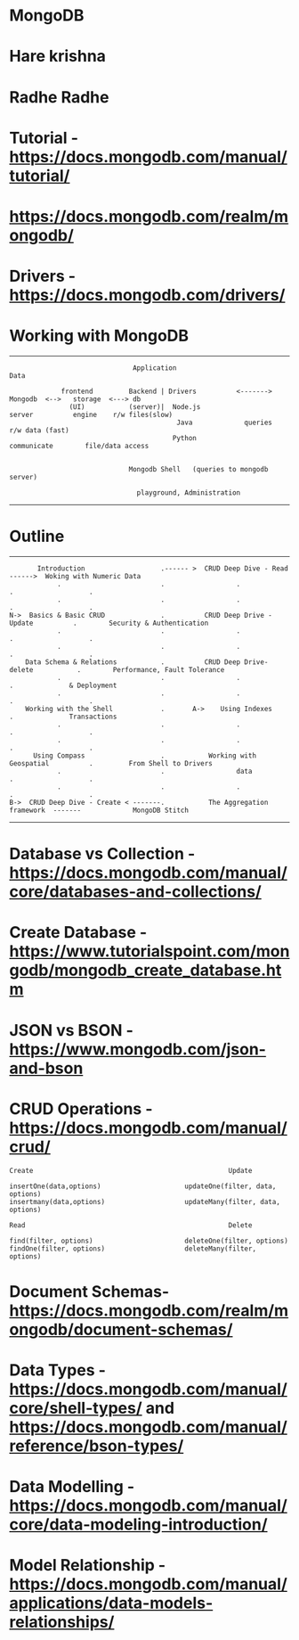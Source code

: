 # MongoDB
# Hare krishna
# Radhe Radhe

# Tutorial - https://docs.mongodb.com/manual/tutorial/
#            https://docs.mongodb.com/realm/mongodb/
# Drivers - https://docs.mongodb.com/drivers/

# Working with MongoDB

----------------------------------------------------------------------------------------------------------------------
                                   
                                   Application                                                       Data
  
                 frontend         Backend | Drivers          <------->       Mongodb  <-->   storage  <---> db
                   (UI)           (server)|  Node.js                         server          engine    r/w files(slow)
                                              Java             queries                                 r/w data (fast)
                                             Python                          communicate        file/data access
                                
 
                                  Mongodb Shell   (queries to mongodb server)
                                
                                    playground, Administration
                             

-----------------------------------------------------------------------------------------------------------------------


# Outline

------------------------------------------------------------------------------------------------------------------------------

           Introduction                   .------ >  CRUD Deep Dive - Read             ------>  Woking with Numeric Data          
                .                         .                  .                         .                   .
                .                         .                  .                         .                   .
    N->  Basics & Basic CRUD              .          CRUD Deep Drive - Update          .        Security & Authentication
                .                         .                  .                         .                   .
                .                         .                  .                         .                   .
        Data Schema & Relations           .          CRUD Deep Drive- delete           .        Performance, Fault Tolerance
                .                         .                  .                         .              & Deployment
                .                         .                  .                         .                   .
        Working with the Shell            .       A->    Using Indexes                 .              Transactions
                .                         .                  .                         .                   .
                .                         .                  .                         .                   .
          Using Compass                   .           Working with Geospatial          .         From Shell to Drivers
                .                         .                  data                      .                   .
                .                         .                  .                         .                   .
    B->  CRUD Deep Dive - Create < -------.           The Aggregation framework  -------             MongoDB Stitch
    
---------------------------------------------------------------------------------------------------------------------------- 
# Database vs Collection - https://docs.mongodb.com/manual/core/databases-and-collections/

# Create Database - https://www.tutorialspoint.com/mongodb/mongodb_create_database.htm

# JSON vs BSON - https://www.mongodb.com/json-and-bson

# CRUD Operations  - https://docs.mongodb.com/manual/crud/

    Create                                                 Update
    
    insertOne(data,options)                     updateOne(filter, data, options)
    insertmany(data,options)                    updateMany(filter, data, options)

    Read                                                   Delete
    
    find(filter, options)                       deleteOne(filter, options)
    findOne(filter, options)                    deleteMany(filter, options)
    
    
# Document Schemas- https://docs.mongodb.com/realm/mongodb/document-schemas/

# Data Types - https://docs.mongodb.com/manual/core/shell-types/ and https://docs.mongodb.com/manual/reference/bson-types/

# Data Modelling - https://docs.mongodb.com/manual/core/data-modeling-introduction/

# Model Relationship - https://docs.mongodb.com/manual/applications/data-models-relationships/


               

 
